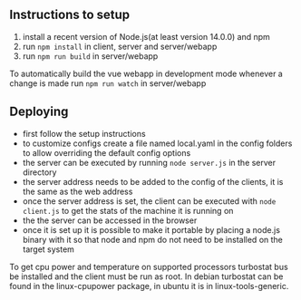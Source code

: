 ## Instructions to setup
1. install a recent version of Node.js(at least version 14.0.0) and npm
2. run `npm install` in client, server and server/webapp
3. run `npm run build` in server/webapp

To automatically build the vue webapp in development mode whenever a change is made run `npm run watch` in server/webapp


## Deploying
* first follow the setup instructions
* to customize configs create a file named local.yaml in the config folders to allow overriding the default config options
* the server can be executed by running `node server.js` in the server directory
* the server address needs to be added to the config of the clients, it is the same as the web address
* once the server address is set, the client can be executed with `node client.js` to get the stats of the machine it is running on
* the the server can be accessed in the browser
* once it is set up it is possible to make it portable by placing a node.js binary with it so that node and npm do not need to be installed on the target system


To get cpu power and temperature on supported processors turbostat bus be installed and the client must be run as root. In debian turbostat can be found in the linux-cpupower package, in ubuntu it is in linux-tools-generic.